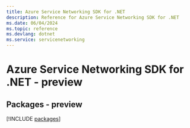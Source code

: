 ```yaml
---
title: Azure Service Networking SDK for .NET
description: Reference for Azure Service Networking SDK for .NET
ms.date: 06/04/2024
ms.topic: reference
ms.devlang: dotnet
ms.service: servicenetworking
---
```

# Azure Service Networking SDK for .NET - preview
## Packages - preview
[!INCLUDE [packages](service-networking-index.md)]